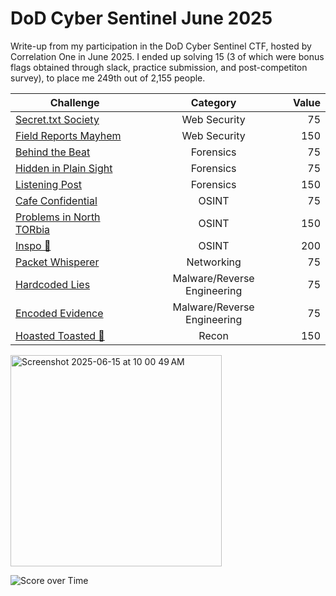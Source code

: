 # DoD Cyber Sentinel June 2025
Write-up from my participation in the DoD Cyber Sentinel CTF, hosted by Correlation One in June 2025. I ended up solving 15 (3 of which were bonus flags obtained through slack, practice submission, and post-competiton survey), to place me 249th out of 2,155 people.


| Challenge        | Category       | Value  |
| ------------- |:-------------:| -----:|
| [Secret.txt Society](https://github.com/HarryCybersecurity/DoDCyberSentinelJune2025/blob/main/Web%20Security/Secret.txt-Society.md) | Web Security | 75 |
| [Field Reports Mayhem](https://github.com/HarryCybersecurity/DoDCyberSentinelJune2025/blob/main/Web%20Security/Field-Reports-Mayhem.md)      | Web Security      |   150 |
| [Behind the Beat](https://github.com/HarryCybersecurity/DoDCyberSentinelJune2025/blob/main/Forensics/Behind-the-Beat.md) | Forensics      |    75 |
| [Hidden in Plain Sight](https://github.com/HarryCybersecurity/DoDCyberSentinelJune2025/blob/main/Forensics/Hidden-in-Plain-Sight.md) | Forensics      |    75 |
| [Listening Post](https://github.com/HarryCybersecurity/DoDCyberSentinelJune2025/blob/main/Forensics/Listening-Post.md) | Forensics      |    150 |
| [Cafe Confidential](https://github.com/HarryCybersecurity/DoDCyberSentinelJune2025/blob/main/OSINT/Cafe-Confidential.md) | OSINT      |    75 |
| [Problems in North TORbia](https://github.com/HarryCybersecurity/DoDCyberSentinelJune2025/blob/main/OSINT/Problems-in-North-TORbia.md) | OSINT      |    150 |
| [Inspo 💅](https://github.com/HarryCybersecurity/DoDCyberSentinelJune2025/blob/main/OSINT/Inspo%20💅.md) | OSINT |    200 |
| [Packet Whisperer](https://github.com/HarryCybersecurity/DoDCyberSentinelJune2025/blob/main/Networking/Packet-Whisperer.md) | Networking      |    75 |
| [Hardcoded Lies](https://github.com/HarryCybersecurity/DoDCyberSentinelJune2025/blob/main/Malware%20-%20Reverse%20Engineering/Hardcoded-Lies.md) | Malware/Reverse Engineering      |    75 |
| [Encoded Evidence](https://github.com/HarryCybersecurity/DoDCyberSentinelJune2025/blob/main/Malware%20-%20Reverse%20Engineering/Encoded-Evidence.md) | Malware/Reverse Engineering      |    75 |
| [Hoasted Toasted 🍞](https://github.com/HarryCybersecurity/DoDCyberSentinelJune2025/blob/main/Recon/Hoasted-Toasted%20🍞.md) | Recon      |    150 |



<img width="338" alt="Screenshot 2025-06-15 at 10 00 49 AM" src="https://github.com/user-attachments/assets/1bb4d169-97a8-464c-b49b-34b671b79ecd" />

![Score over Time](https://github.com/user-attachments/assets/5f5a6334-b008-448b-ae44-d9647b86f683)
